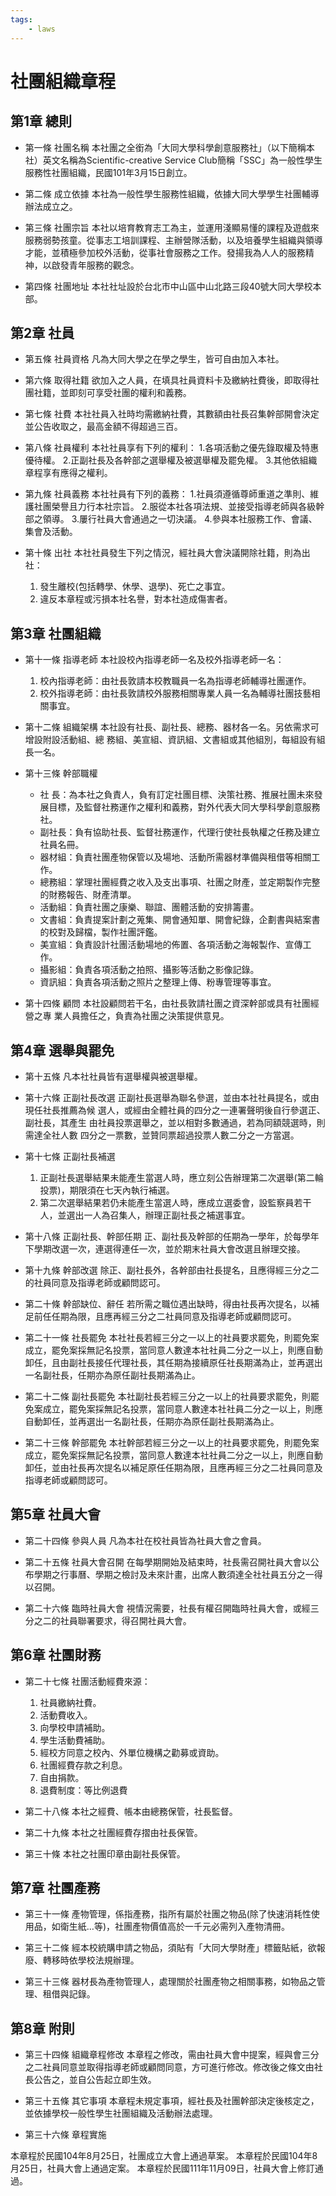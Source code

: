 ```yaml
---
tags:
    - laws
---
```

# 社團組織章程

## 第1章 總則

- 第一條 社團名稱
本社團之全銜為「大同大學科學創意服務社」（以下簡稱本社）英文名稱為Scientific-creative Service Club簡稱「SSC」為一般性學生服務性社團組織，民國101年3月15日創立。

- 第二條 成立依據
本社為一般性學生服務性組織，依據大同大學學生社團輔導辦法成立之。

- 第三條 社團宗旨
本社以培育教育志工為主，並運用淺顯易懂的課程及遊戲來服務弱勢孩童。從事志工培訓課程、主辦營隊活動，以及培養學生組織與領導才能，並積極參加校外活動，從事社會服務之工作。發揚我為人人的服務精神，以啟發青年服務的觀念。
- 第四條 社團地址
本社社址設於台北市中山區中山北路三段40號大同大學校本部。

## 第2章 社員

- 第五條 社員資格
凡為大同大學之在學之學生，皆可自由加入本社。

- 第六條 取得社籍
欲加入之人員，在填具社員資料卡及繳納社費後，即取得社團社籍，並即刻可享受社團的權利和義務。

- 第七條 社費
本社社員入社時均需繳納社費，其數額由社長召集幹部開會決定並公告收取之，最高金額不得超過三百。

- 第八條 社員權利
本社社員享有下列的權利：
1.各項活動之優先錄取權及特惠優待權。
2.正副社長及各幹部之選舉權及被選舉權及罷免權。
3.其他依組織章程享有應得之權利。

- 第九條 社員義務
本社社員有下列的義務：
1.社員須遵循尊師重道之準則、維護社團榮譽且力行本社宗旨。
2.服從本社各項法規、並接受指導老師與各級幹部之領導。
3.屢行社員大會通過之一切決議。
4.參與本社服務工作、會議、集會及活動。

- 第十條 出社
本社社員發生下列之情況，經社員大會決議開除社籍，則為出社：
    1. 發生離校(包括轉學、休學、退學)、死亡之事宜。
    2. 違反本章程或污損本社名譽，對本社造成傷害者。

## 第3章 社團組織

- 第十一條 指導老師
本社設校內指導老師一名及校外指導老師一名：
    1. 校內指導老師：由社長敦請本校教職員一名為指導老師輔導社團運作。
    2. 校外指導老師：由社長敦請校外服務相關專業人員一名為輔導社團技藝相關事宜。

- 第十二條 組織架構
本社設有社長、副社長、總務、器材各一名。另依需求可增設附設活動組、總
務組、美宣組、資訊組、文書組或其他組別，每組設有組長一名。

- 第十三條 幹部職權
  - 社 長：為本社之負責人，負有訂定社團目標、決策社務、推展社團未來發展目標，及監督社務運作之權利和義務，對外代表大同大學科學創意服務社。
  - 副社長：負有協助社長、監督社務運作，代理行使社長執權之任務及建立社員名冊。
  - 器材組：負責社團產物保管以及場地、活動所需器材準備與租借等相關工作。
  - 總務組：掌理社團經費之收入及支出事項、社團之財產，並定期製作完整的財務報告、財產清單。
  - 活動組：負責社團之康樂、聯誼、團體活動的安排籌畫。
  - 文書組：負責提案計劃之蒐集、開會通知單、開會紀錄，企劃書與結案書的校對及歸檔，製作社團評鑑。
  - 美宣組：負責設計社團活動場地的佈置、各項活動之海報製作、宣傳工作。
  - 攝影組：負責各項活動之拍照、攝影等活動之影像記錄。
  - 資訊組：負責各項活動之照片之整理上傳、粉專管理等事宜。

- 第十四條 顧問
本社設顧問若干名，由社長敦請社團之資深幹部或具有社團經營之專
業人員擔任之，負責為社團之決策提供意見。

## 第4章 選舉與罷免

- 第十五條 凡本社社員皆有選舉權與被選舉權。

- 第十六條 正副社長改選
正副社長選舉為聯名參選，並由本社社員提名，或由現任社長推薦為候
選人，或經由全體社員的四分之一連署聲明後自行參選正、副社長，其產生
由社員投票選舉之，並以相對多數通過，若為同額競選時，則需達全社人數
四分之一票數，並贊同票超過投票人數二分之一方當選。

- 第十七條 正副社長補選
    1. 正副社長選舉結果未能產生當選人時，應立刻公告辦理第二次選舉(第二輪投票)，期限須在七天內執行補選。
    2. 第二次選舉結果若仍未能產生當選人時，應成立選委會，設監察員若干人，並選出一人為召集人，辦理正副社長之補選事宜。

- 第十八條 正副社長、幹部任期
正、副社長及幹部的任期為一學年，於每學年下學期改選一次，連選得連任一次，並於期末社員大會改選且辦理交接。

- 第十九條 幹部改選
除正、副社長外，各幹部由社長提名，且應得經三分之二的社員同意及指導老師或顧問認可。

- 第二十條 幹部缺位、辭任
若所需之職位遇出缺時，得由社長再次提名，以補足前任任期為限，且應再經三分之二社員同意及指導老師或顧問認可。

- 第二十一條 社長罷免
本社社長若經三分之一以上的社員要求罷免，則罷免案成立，罷免案採無記名投票，當同意人數達本社社員二分之一以上，則應自動卸任，且由副社長接任代理社長，其任期為接續原任社長期滿為止，並再選出一名副社長，任期亦為原任副社長期滿為止。

- 第二十二條 副社長罷免
本社副社長若經三分之一以上的社員要求罷免，則罷免案成立，罷免案採無記名投票，當同意人數達本社社員二分之一以上，則應自動卸任，並再選出一名副社長，任期亦為原任副社長期滿為止。

- 第二十三條 幹部罷免
本社幹部若經三分之一以上的社員要求罷免，則罷免案成立，罷免案採無記名投票，當同意人數達本社社員二分之一以上，則應自動卸任，並由社長再次提名以補足原任任期為限，且應再經三分之二社員同意及指導老師或顧問認可。

## 第5章 社員大會

- 第二十四條 參與人員
凡為本社在校社員皆為社員大會之會員。

- 第二十五條 社員大會召開
在每學期開始及結束時，社長需召開社員大會以公布學期之行事曆、學期之檢討及未來計畫，出席人數須達全社社員五分之一得以召開。

- 第二十六條 臨時社員大會
視情況需要，社長有權召開臨時社員大會，或經三分之二的社員聯署要求，得召開社員大會。

## 第6章 社團財務

- 第二十七條 社團活動經費來源：
    1. 社員繳納社費。
    2. 活動費收入。
    3. 向學校申請補助。
    4. 學生活動費補助。
    5. 經校方同意之校內、外單位機構之勸募或資助。
    6. 社團經費存款之利息。
    7. 自由捐款。
    8. 退費制度：等比例退費

- 第二十八條 本社之經費、帳本由總務保管，社長監督。

- 第二十九條 本社之社團經費存摺由社長保管。

- 第三十條 本社之社團印章由副社長保管。

## 第7章 社團產務

- 第三十一條 產物管理，係指產務，指所有屬於社團之物品(除了快速消耗性使用品，如衛生紙…等)，社團產物價值高於一千元必需列入產物清冊。

- 第三十二條 經本校統購申請之物品，須貼有「大同大學財產」標籤貼紙，欲報廢、轉移時依學校法規辦理。

- 第三十三條 器材長為產物管理人，處理關於社團產物之相關事務，如物品之管理、租借與記錄。

## 第8章 附則

- 第三十四條 組織章程修改
本章程之修改，需由社員大會中提案，經與會三分之二社員同意並取得指導老師或顧問同意，方可進行修改。修改後之條文由社長公告之，並自公告起立即生效。

- 第三十五條 其它事項
本章程未規定事項，經社長及社團幹部決定後核定之，並依據學校一般性學生社團組織及活動辦法處理。

- 第三十六條 章程實施

本章程於民國104年8月25日，社團成立大會上通過草案。
本章程於民國104年8月25日，社員大會上通過定案。
本章程於民國111年11月09日，社員大會上修訂通過。
